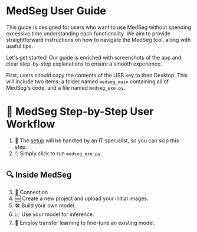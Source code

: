 
# MedSeg User Guide

This guide is designed for users who want to use MedSeg without spending excessive time understanding each functionality. We aim to provide straightforward instructions on how to navigate the MedSeg tool, along with useful tips.

Let's get started! Our guide is enriched with screenshots of the app and clear step-by-step explanations to ensure a smooth experience.

First, users should copy the contents of the USB key to their Desktop. This will include two items: a folder named `medseg_main` containing all of MedSeg's code, and a file named `medseg_exe.py`.

# 📘 MedSeg Step-by-Step User Workflow

1. 🚫 The [setup](MedSeg/setup.md) will be handled by an IT specialist, so you can skip this step.
2. 🖱️ Simply click to run `medseg_exe.py`.

## 🔍 Inside MedSeg

3. 🔑 Connection
4. 🆕 Create a new project and upload your initial images.
5. 🛠️ Build your own model.
6. 📈 Use your model for inference.
7. 🔄 Employ transfer learning to fine-tune an existing model.
